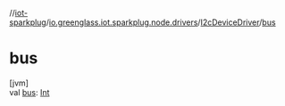 //[iot-sparkplug](../../../index.md)/[io.greenglass.iot.sparkplug.node.drivers](../index.md)/[I2cDeviceDriver](index.md)/[bus](bus.md)

# bus

[jvm]\
val [bus](bus.md): [Int](https://kotlinlang.org/api/latest/jvm/stdlib/kotlin/-int/index.html)
